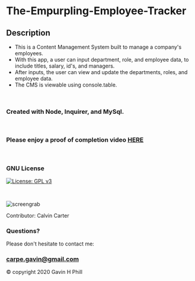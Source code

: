 # The-Empurpling-Employee-Tracker

## Description

- This is a Content Management System built to manage a company's employees.
- With this app, a user can input department, role, and employee data, to include titles, salary, id's, and managers.
- After inputs, the user can view and update the departments, roles, and employee data.
- The CMS is viewable using console.table.

<br>

### Created with Node, Inquirer, and MySql. 
<br>

### Please enjoy a proof of completion video [HERE](https://drive.google.com/file/d/1OU_hknbYmxYBq7tgpk3UitoeI3yi7wAP/view)
<br>

### GNU License
[![License: GPL v3](https://img.shields.io/badge/License-GPLv3-blue.svg)](https://www.gnu.org/licenses/gpl-3.0)

<br>

![screengrab](https://github.com/carpegavin/The-Empurpling-Employee-Tracker/blob/main/assets/img/gif.gif?raw=true)

Contributor: Calvin Carter

### Questions?
Please don't hesitate to contact me:

### carpe.gavin@gmail.com

© copyright 2020 Gavin H Phill
